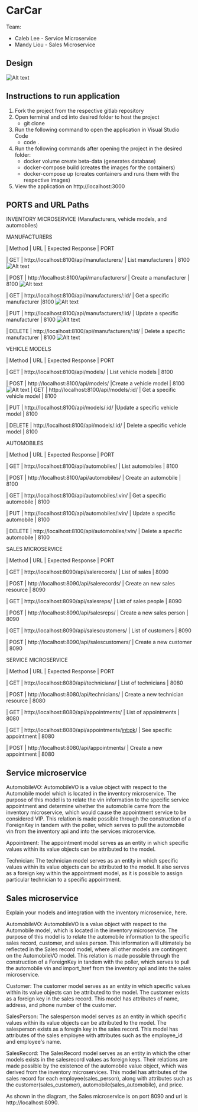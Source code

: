 # CarCar

Team:

* Caleb Lee - Service Microservice
* Mandy Liou - Sales Microservice

## Design
![Alt text](beta.jpg)

## Instructions to run application
1. Fork the project from the respective gitlab repository
2. Open terminal and cd into desired folder to host the project
    - git clone <respository name>
3. Run the following command to open the application in Visual Studio Code
    - code .
4. Run the following commands after opening the project in the desired folder:
    - docker volume create beta-data (generates database)
    - docker-compose build (creates the images for the containers)
    - docker-compose up (creates containers and runs them with the respective images)
5. View the application on http://localhost:3000

## PORTS and URL Paths
INVENTORY MICROSERVICE (Manufacturers, vehicle models, and automobiles)

MANUFACTURERS

| Method | URL | Expected Response | PORT

| GET | http://localhost:8100/api/manufacturers/ | List manufacturers | 8100
![Alt text](img/Screenshot%202022-12-12%20at%201.20.45%20PM.png)

| POST | http://localhost:8100/api/manufacturers/ | Create a manufacturer |  8100
![Alt text](img/Screenshot%202022-12-12%20at%201.19.12%20PM.png)

| GET | http://localhost:8100/api/manufacturers/:id/ | Get a specific manufacturer |8100
![Alt text](img/Screenshot%202022-12-12%20at%201.20.14%20PM.png)

| PUT | http://localhost:8100/api/manufacturers/:id/ | Update a specific manufacturer | 8100
![Alt text](img/Screenshot%202022-12-12%20at%201.22.04%20PM.png)

| DELETE | http://localhost:8100/api/manufacturers/:id/  | Delete a specific manufacturer | 8100
![Alt text](img/Screenshot%202022-12-12%20at%201.22.59%20PM.png)

VEHICLE MODELS

| Method | URL | Expected Response | PORT

| GET | http://localhost:8100/api/models/ | List vehicle models | 8100

| POST | http://localhost:8100/api/models/ |Create a vehicle model | 8100
![Alt text](img/Screenshot%202022-12-12%20at%201.24.28%20PM.png)
| GET | http://localhost:8100/api/models/:id/ | Get a specific vehicle model | 8100

| PUT | http://localhost:8100/api/models/:id/ |Update a specific vehicle model | 8100

| DELETE | http://localhost:8100/api/models/:id/ | Delete a specific vehicle model | 8100


AUTOMOBILES

| Method | URL | Expected Response | PORT

| GET | http://localhost:8100/api/automobiles/ | List automobiles | 8100

| POST | http://localhost:8100/api/automobiles/ | Create an automobile | 8100

| GET | http://localhost:8100/api/automobiles/:vin/ | Get a specific automobile | 8100

| PUT | http://localhost:8100/api/automobiles/:vin/ | Update a specific automobile | 8100

| DELETE | http://localhost:8100/api/automobiles/:vin/ | Delete a specific automobile | 8100




SALES MICROSERVICE

| Method | URL | Expected Response | PORT

| GET | http://localhost:8090/api/salerecords/ | List of sales | 8090

| POST | http://localhost:8090/api/salerecords/ | Create an new sales resource | 8090

| GET | http://localhost:8090/api/salesreps/ | List of sales people | 8090

| POST | http://localhost:8090/api/salesreps/ | Create a new sales person | 8090

| GET | http://localhost:8090/api/salescustomers/ | List of customers | 8090

| POST | http://localhost:8090/api/salescustomers/ | Create a new customer | 8090



SERVICE MICROSERVICE

| Method | URL | Expected Response | PORT

| GET | http://localhost:8080/api/technicians/ | List of technicians | 8080

| POST | http://localhost:8080/api/technicians/ | Create a new technician resource | 8080

| GET | http://localhost:8080/api/appointments/ | List of appointments | 8080

| GET | http://localhost:8080/api/appointments/<int:pk>/ | See specific appointment | 8080

| POST | http://localhost:8080/api/appointments/ | Create a new appointment | 8080




## Service microservice

AutomobileVO: AutomobileVO is a value object with respect to the Automobile model which is located in the inventory microservice. The purpose of this model is to relate the vin information to the specific service appointment and determine whether the automobile came from the inventory microservice, which would cause the appointment service to be considered VIP. This relation is made possible through the construction of a ForeignKey in tandem with the poller, which serves to pull the automobile vin from the inventory api and into the services microservice.

Appointment: The appointment model serves as an entity in which specific values within its value objects can be attributed to the model.

Technician: The technician model serves as an entity in which specific values within its value objects can be attributed to the model. It also serves as a foreign key within the appointment model, as it is possible to assign particular technician to a specific appointment.

## Sales microservice

Explain your models and integration with the inventory
microservice, here.

AutomobileVO: AutomobileVO is a value object with respect to the Automobile model, which is located in the inventory microservice. The purpose of this model is to relate the automobile information to the specific sales record, customer, and sales person. This information will ultimately be reflected in the Sales record model, where all other models are contingent on the AutomobileVO model. This relation is made possible through the construction of a ForeignKey in tandem with the poller, which serves to pull the automobile vin and import_href from the inventory api and into the sales microservice.

Customer: The customer model serves as an entity in which specific values within its value objects can be attributed to the model. The customer exists as a foreign key in the sales record. This model has attributes of name, address, and phone number of the customer.

SalesPerson: The salesperson model serves as an entity in which specific values within its value objects can be attributed to the model. The salesperson exists as a foregin key in the sales record. This model has attributes of the sales employee with attributes such as the employee_id and employee's name.

SalesRecord: The SalesRecord model serves as an entity in which the other models exists in the salesrecord values as foreign keys. Their relations are made possible by the existence of the automobile value object, which was derived from the inventory microservices. This model has attributes of the sales record for each employee(sales_person), along with attributes such as the customer(sales_customer), automobile(sales_automobile), and price.

As shown in the diagram, the Sales microservice is on port 8090 and url is http://localhost:8090.
